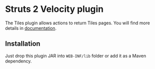 # Struts 2 Velocity plugin
The Tiles plugin allows actions to return Tiles pages.
You will find more details in [documentation](https://struts.apache.org/plugins/velocity/).

## Installation
Just drop this plugin JAR into `WEB-INF/lib` folder or add it as a Maven dependency.
